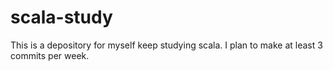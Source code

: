 # scala-study

This is a depository for myself keep studying scala. I plan to make at least 3 commits per week.
